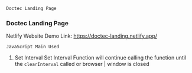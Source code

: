 ``` Doctec Landing Page  ```

### Doctec Landing Page 

Netlify Website Demo Link: https://doctec-landing.netlify.app/

``` JavaScript Main Used ```
1. Set Interval
Set Interval Function will continue calling the function until the ``` clearInterval ``` called or browser | window is closed